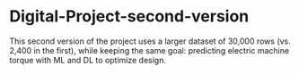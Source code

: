 # Digital-Project-second-version
This second version of the project uses a larger dataset of 30,000 rows (vs. 2,400 in the first), while keeping the same goal: predicting electric machine torque with ML and DL to optimize design.
